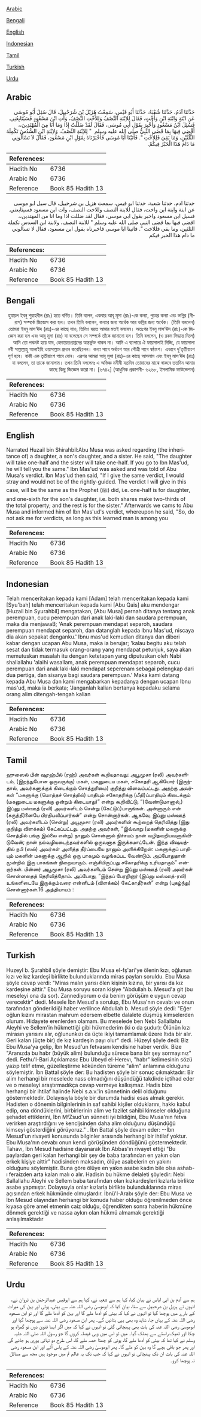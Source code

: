 [Arabic](#arabic)

[Bengali](#bengali)

[English](#english)

[Indonesian](#indonesian)

[Tamil](#tamil)

[Turkish](#turkish)

[Urdu](#urdu)

## Arabic


<div dir="rtl" lang="ar" style={{fontSize:'larger',backgroundColor:'#f8f9fa',padding:20}}>
حَدَّثَنَا آدَمُ، حَدَّثَنَا شُعْبَةُ، حَدَّثَنَا أَبُو قَيْسٍ، سَمِعْتُ هُزَيْلَ بْنَ شُرَحْبِيلَ، قَالَ سُئِلَ أَبُو مُوسَى عَنِ ابْنَةٍ وَابْنَةِ ابْنٍ وَأُخْتٍ، فَقَالَ لِلاِبْنَةِ النِّصْفُ وَلِلأُخْتِ النِّصْفُ، وَأْتِ ابْنَ مَسْعُودٍ فَسَيُتَابِعُنِي‏.‏ فَسُئِلَ ابْنُ مَسْعُودٍ وَأُخْبِرَ بِقَوْلِ أَبِي مُوسَى، فَقَالَ لَقَدْ ضَلَلْتُ إِذًا وَمَا أَنَا مِنَ الْمُهْتَدِينَ،، أَقْضِي فِيهَا بِمَا قَضَى النَّبِيُّ صلى الله عليه وسلم ‏ "‏ لِلاِبْنَةِ النِّصْفُ، وَلاِبْنَةِ ابْنٍ السُّدُسُ تَكْمِلَةَ الثُّلُثَيْنِ، وَمَا بَقِيَ فَلِلأُخْتِ ‏"‏‏.‏ فَأَتَيْنَا أَبَا مُوسَى فَأَخْبَرْنَاهُ بِقَوْلِ ابْنِ مَسْعُودٍ، فَقَالَ لاَ تَسْأَلُونِي مَا دَامَ هَذَا الْحَبْرُ فِيكُمْ‏.‏
</div>
<div style={{backgroundColor:'#f8f9fa',padding:20, marginBottom: 10}}><table> <thead> <tr> <th>References:</th> <th></th> </tr> </thead> <tbody><tr><td>Hadith No</td><td>6736</td></tr><tr><td>Arabic No</td><td>6736</td></tr><tr><td>Reference</td><td>Book 85 Hadith 13</td></tr></tbody></table></div>


<div dir="rtl" lang="ar" style={{fontSize:'larger',backgroundColor:'#f8f9fa',padding:20}}>
حدثنا ادم، حدثنا شعبة، حدثنا ابو قيس، سمعت هزيل بن شرحبيل، قال سيل ابو موسى عن ابنة وابنة ابن واخت، فقال للابنة النصف وللاخت النصف، وات ابن مسعود فسيتابعني. فسيل ابن مسعود واخبر بقول ابي موسى، فقال لقد ضللت اذا وما انا من المهتدين،، اقضي فيها بما قضى النبي صلى الله عليه وسلم " للابنة النصف، ولابنة ابن السدس تكملة الثلثين، وما بقي فللاخت ". فاتينا ابا موسى فاخبرناه بقول ابن مسعود، فقال لا تسالوني ما دام هذا الحبر فيكم
</div>
<div style={{backgroundColor:'#f8f9fa',padding:20, marginBottom: 10}}><table> <thead> <tr> <th>References:</th> <th></th> </tr> </thead> <tbody><tr><td>Hadith No</td><td>6736</td></tr><tr><td>Arabic No</td><td>6736</td></tr><tr><td>Reference</td><td>Book 85 Hadith 13</td></tr></tbody></table></div>

## Bengali


<div dir="rtl" lang="bn" style={{fontSize:'larger',backgroundColor:'#f8f9fa',padding:20}}>
হুযায়ল ইবনু শুরাহবীল (রাঃ) হতে বর্ণিত। তিনি বলেন, একবার আবূ মূসা (রাঃ)-কে কন্যা, পুত্রের কন্যা এবং ভগ্নির (মীরাস) সম্পর্কে জিজ্ঞেস করা হল। তখন তিনি বললেন, কন্যার জন্য অর্ধেক আর ভগ্নির জন্য অর্ধেক। (তিনি বললেন) তোমরা ইবনু মাস‘ঊদ (রাঃ)-এর কাছে যাও, তিনিও হয়ত আমার মতই বলবেন। অতঃপর ইবনু মাস‘ঊদ (রাঃ)-কে জিজ্ঞেস করা হল এবং আবূ মূসা (রাঃ) যা বলেছেন সে সম্পর্কে তাঁকে জানানো হল। তিনি বললেন, (ও রকম সিদ্ধান্ত দিলে) আমি তো পথভ্রষ্ট হয়ে যাব, হেদায়েতপ্রাপ্তদের অন্তর্ভুক্ত থাকব না। আমি এ ব্যাপারে ঐ ফায়সালাই দিচ্ছি, যে ফায়সালা নবী সাল্লাল্লাহু আলাইহি ওয়াসাল্লাম প্রদান করেছিলেন। কন্যা পাবে অর্ধাংশ আর পৌত্রী পাবে ষষ্ঠাংশ। এভাবে দু’তৃতীয়াংশ পূর্ণ হবে। বাকী এক তৃতীয়াংশ পাবে বোন। এরপর আমরা আবূ মূসা (রাঃ)-এর কাছে আসলাম এবং ইবনু মাস‘ঊদ (রাঃ) যা বললেন, তা তাকে জানালাম। তখন তিনি বললেনঃ এ অভিজ্ঞ মনীষী যতদিন তোমাদের মাঝে থাকবে ততদিন আমার কাছে কিছু জিজ্ঞেস করো না। [৬৭৪২] (আধুনিক প্রকাশনী- ৬২৬৮, ইসলামিক ফাউন্ডেশন)
</div>
<div style={{backgroundColor:'#f8f9fa',padding:20, marginBottom: 10}}><table> <thead> <tr> <th>References:</th> <th></th> </tr> </thead> <tbody><tr><td>Hadith No</td><td>6736</td></tr><tr><td>Arabic No</td><td>6736</td></tr><tr><td>Reference</td><td>Book 85 Hadith 13</td></tr></tbody></table></div>

## English


<div dir="ltr" lang="en" style={{fontSize:'larger',backgroundColor:'#f8f9fa',padding:20}}>
Narrated Huzail bin Shirahbil:Abu Musa was asked regarding (the inheritance of) a daughter, a son's daughter, and a sister. He said, "The daughter will take one-half and the sister will take one-half. If you go to Ibn Mas'ud, he will tell you the same." Ibn Mas'ud was asked and was told of Abu Musa's verdict. Ibn Mas'ud then said, "If I give the same verdict, I would stray and would not be of the rightly-guided. The verdict I will give in this case, will be the same as the Prophet (ﷺ) did, i.e. one-half is for daughter, and one-sixth for the son's daughter, i.e. both shares make two-thirds of the total property; and the rest is for the sister." Afterwards we cams to Abu Musa and informed him of Ibn Mas'ud's verdict, whereupon he said, "So, do not ask me for verdicts, as long as this learned man is among you
</div>
<div style={{backgroundColor:'#f8f9fa',padding:20, marginBottom: 10}}><table> <thead> <tr> <th>References:</th> <th></th> </tr> </thead> <tbody><tr><td>Hadith No</td><td>6736</td></tr><tr><td>Arabic No</td><td>6736</td></tr><tr><td>Reference</td><td>Book 85 Hadith 13</td></tr></tbody></table></div>

## Indonesian


<div dir="ltr" lang="id" style={{fontSize:'larger',backgroundColor:'#f8f9fa',padding:20}}>
Telah menceritakan kepada kami [Adam] telah menceritakan kepada kami [Syu'bah] telah menceritakan kepada kami [Abu Qais] aku mendengar [Huzail bin Syurahbil] mengatakan, [Abu Musa] pernah ditanya tentang anak perempuan, cucu perempuan dari anak laki-laki dan saudara perempuan, maka dia menjawaB; 'Anak perempuan mendapat separoh, saudara perempuan mendapat separoh, dan datanglah kepada Ibnu Mas'ud, niscaya dia akan sepakat denganku.' Ibnu mas'ud kemudian ditanya dan diberi kabar dengan ucapan Abu Musa, maka ia berujar; 'kalau begitu aku telah sesat dan tidak termasuk orang-orang yang mendapat petunjuk, saya akan memutuskan masalah itu dengan ketetapan yang diputuskan oleh Nabi shallallahu 'alaihi wasallam, anak perempuan mendapat separoh, cucu perempuan dari anak laki-laki mendapat seperenam sebagai pelengkap dari dua pertiga, dan sisanya bagi saudara perempuan.' Maka kami datang kepada Abu Musa dan kami mengabarkan kepadanya dengan ucapan Ibnu mas'ud, maka ia berkata; 'Janganlah kalian bertanya kepadaku selama orang alim ditengah-tengah kalian
</div>
<div style={{backgroundColor:'#f8f9fa',padding:20, marginBottom: 10}}><table> <thead> <tr> <th>References:</th> <th></th> </tr> </thead> <tbody><tr><td>Hadith No</td><td>6736</td></tr><tr><td>Arabic No</td><td>6736</td></tr><tr><td>Reference</td><td>Book 85 Hadith 13</td></tr></tbody></table></div>

## Tamil


<div dir="ltr" lang="ta" style={{fontSize:'larger',backgroundColor:'#f8f9fa',padding:20}}>
ஹுஸைல் பின் ஷுரஹ்பீல் (ரஹ்) அவர்கள் கூறியதாவது: அபூமூசா (ரலி) அவர்களிடம், (இறந்துபோன ஒருவருக்கு) மகள், மகனுடைய மகள், சகோதரி ஆகியோர் (இருந்தால், அவர்களுக்குக் கிடைக்கும் சொத்துரிமை) குறித்து வினவப்பட்டது. அதற்கு அவர்கள் “மகளுக்கு (மொத்தச் சொத்தில்) பாதியும் சகோதரிக்கு (மீதி)ப்பாதியும் கிடைக்கும் (மகனுடைய மகளுக்கு ஒன்றும் கிடையாது)” என்று கூறிவிட்டு, “(வேண்டுமானால்,) இப்னு மஸ்ஊத் (ரலி) அவர்களிடம் சென்று (கேட்டுப்)பாருங்கள். அன்னாரும் என் (கருத்தி)னையே பிரதிபலிப்பார்கள்” என்று சொன்னார்கள். ஆகவே, இப்னு மஸ்ஊத் (ரலி) அவர்களிடம் (சென்று) அபூமூசா (ரலி) அவர்களின் கூற்றைத் தெரிவித்து (இது குறித்து விளக்கம்) கேட்கப்பட்டது. அதற்கு அவர்கள், “இவ்வாறு (மகனின் மகளுக்கு சொத்தில் பங்கு இல்லை என்று) நானும் சொன்னால் நிச்சயம் நான் வழிதவறியவனாகிவிடுவேன்; நான் நல்வழியடைந்தவர்களில் ஒருவனாக இருக்கமாட்டேன். இந்த விஷயத்தில் நபி (ஸல்) அவர்கள் அளித்த தீர்ப்பையே நானும் அளிக்கிறேன்: மகளுக்குப் பாதியும் மகனின் மகளுக்கு ஆறில் ஒரு பாகமும் வழங்கப்பட வேண்டும். அப்போதுதான் மூன்றில் இரு பாகங்கள் நிறைவாகும். எஞ்சியிருப்பது சகோதரிக்கு உரியதாகும்” என்றார்கள். பின்னர் அபூமூசா (ரலி) அவர்களிடம் சென்று இப்னு மஸ்ஊத் (ரலி) அவர்கள் சொன்னதைத் தெரிவித்தோம். அப்போது, “இந்தப் பேரறிஞர் (இப்னு மஸ்ஊத்-ரலி) உங்களிடையே இருக்கும்வரை என்னிடம் (விளக்கம்) கேட்காதீர்கள்” என்று (புகழ்ந்து) சொன்னார்கள்.16 அத்தியாயம் :
</div>
<div style={{backgroundColor:'#f8f9fa',padding:20, marginBottom: 10}}><table> <thead> <tr> <th>References:</th> <th></th> </tr> </thead> <tbody><tr><td>Hadith No</td><td>6736</td></tr><tr><td>Arabic No</td><td>6736</td></tr><tr><td>Reference</td><td>Book 85 Hadith 13</td></tr></tbody></table></div>

## Turkish


<div dir="ltr" lang="tr" style={{fontSize:'larger',backgroundColor:'#f8f9fa',padding:20}}>
Huzeyl b. Şurahbil şöyle demiştir: Ebu Musa el-fş'ari'ye ölenin kızı, oğlunun kızı ve kız kardeşi birlikte bulunduklarında miras payları soruldu. Ebu Musa şöyle cevap verdi: "Miras malın yarısı ölen kişinin kızına, bir yarısı da kız kardeşine aittir." Ebu Musa soruyu soran kişiye "Abdullah b. Mesud'a git (bu meseleyi ona da sor). Zannediyorum o da benim görüşüm e uygun cevap verecektir" dedi. Mesele İbn Mesud'a sorulup, Ebu Musa'nın cevabı ve onun tarafından gönderildiği haber verilince Abdullah b. Mesud şöyle dedi: "Eğer oğlun kızını mirastan mahrum edersem elbette dalalete düşmüş kimselerden olurum. Hidayete erenlerden olamam. Bu meselede ben Nebi Sallallahu Aleyhi ve Sellem'in hükmettiği gibi hükmederim (ki o da şudur): Ölünün kızı mirasın yarısını alır, oğlununkızı da üçte ikiyi tamamlamak üzere ltıda bir alır. Geri kalan (üçte bir) de kız kardeşin payı olur" dedi. Hüzeyl şöyle dedi: Biz Ebu Musa'ya gelip, İbn Mesud'un fetvasını kendisine haber verdik. Bize "Aranızda bu habr (büyük alim) bulunduğu sürece bana bir şey sormayınız" dedi. Fethu'l-Bari Açıklaması: Ebu Ubeyd el-Herevı, "habr" kelimesinin sözü yazıp telif etme, güzelleştirme kökünden türeme "alim" anlamına olduğunu söylemiştir. İbn Battal şöyle der: Bu hadisten şöyle bir sonuç çıkmaktadır: Bir alim herhangi bir meselede nass olmadığını düşündüğü takdirde içtihad eder ve o meseleyi araştırmadıkça cevap vermeye kalkışmaz. Hadis bize herhangi bir ihtilaf halinde Nebi s.a.v.'in sünnetinin delil olduğunu göstermektedir. Dolayısıyla böyle bir durumda hadisi esas almak gerekir. Hadisten o dönemin bilginlerinin in saf sahibi kişiler olduklarını, hakkı kabul edip, ona döndüklerini, birbirlerinin alim ve fazilet sahibi kimseler olduğuna şehadet ettiklerini, İbn MfZsud'un sünneti iyi bildiğini, Ebu Musa'nın fetva verirken araştırdığını ve kencljsinden daha alim olduğunu düşündüğü kimseyi gösterdiğini görüyoruz." . İbn Battal şöyle devam eder: --İbn Mesud'un rivayeti konusunda bilginler arasında herhangi bir ihtilaf yoktur. Ebu Musa'nın cevabı onun kendi görüşünden döndüğünü göstermektedir. Tahavı, İbn Mesud hadisine dayanarak İbn Abbas'ın rivayet ettiği "Bu paylardan geri kalan herhangi bir şey de baba tarafından en yakın olan erkek kişiye aittir" hadisinden maksadın, ölüye asabelerin en yakını olduğunu söylemiştir. Buna göre ölüye en yakın asabe kadın bile olsa ashab-ı feraizden arta kalan malı o alır. Hadisin bu hükme delaleti şöyledir: Nebi Sallallahu Aleyhi ve Sellem baba tarafından olan kızkardeşleri kızlarla birlikte asabe yapmıştır. Dolayısıyla onlar kızlarla birlikte bulunduklarında miras açısından erkek hükmünde olmuşlardır. İbnü'l-Arabı şöyle der: Ebu Musa ve İbn Mesud olayından herhangi bir konuda haber olduğu öğrenilmeden önce kıyasa göre amel etmenin caiz olduğu, öğrendikten sonra haberin hükmüne dönmek gerektiği ve nassa aykırı olan hükmü almamak gerektiği anlaşılmaktadır
</div>
<div style={{backgroundColor:'#f8f9fa',padding:20, marginBottom: 10}}><table> <thead> <tr> <th>References:</th> <th></th> </tr> </thead> <tbody><tr><td>Hadith No</td><td>6736</td></tr><tr><td>Arabic No</td><td>6736</td></tr><tr><td>Reference</td><td>Book 85 Hadith 13</td></tr></tbody></table></div>

## Urdu


<div dir="rtl" lang="ur" style={{fontSize:'larger',backgroundColor:'#f8f9fa',padding:20}}>
ہم سے آدم بن ابی ایاس نے بیان کیا، کہا ہم سے شعبہ نے، کہا ہم سے ابوقیس عبدالرحمٰن بن ثروان نے، انہوں نے ہزیل بن شرحبیل سے سنا، بیان کیا کہ ابوموسیٰ رضی اللہ عنہ سے بیٹی، پوتی اور بہن کی میراث کے بارے میں پوچھا گیا تو انہوں نے کہا کہ بیٹی کو آدھا ملے گا اور بہن کو آدھا ملے گا اور تو ابن مسعود رضی اللہ عنہ کے یہاں جا، شاید وہ بھی یہی بتائیں گے۔ پھر ابن مسعود رضی اللہ عنہ سے پوچھا گیا اور ابوموسیٰ رضی اللہ عنہ کی بات بھی پہنچائی گئی تو انہوں نے کہا کہ میں اگر ایسا فتویٰ دوں تو گمراہ ہو چکا اور ٹھیک راستے سے بھٹک گیا۔ میں تو اس میں وہی فیصلہ کروں گا جو رسول اللہ صلی اللہ علیہ وسلم نے کیا تھا کہ بیٹی کو آدھا ملے گا، پوتی کو چھٹا حصہ ملے گا، اس طرح دو تہائی پوری ہو جائے گی اور پھر جو باقی بچے گا وہ بہن کو ملے گا۔ پھر ابوموسیٰ رضی اللہ عنہ کے پاس آئے اور ابن مسعود رضی اللہ عنہ کی بات ان تک پہنچائی تو انہوں نے کہا کہ جب تک یہ عالم تم میں موجود ہیں مجھ سے مسائل نہ پوچھا کرو۔
</div>
<div style={{backgroundColor:'#f8f9fa',padding:20, marginBottom: 10}}><table> <thead> <tr> <th>References:</th> <th></th> </tr> </thead> <tbody><tr><td>Hadith No</td><td>6736</td></tr><tr><td>Arabic No</td><td>6736</td></tr><tr><td>Reference</td><td>Book 85 Hadith 13</td></tr></tbody></table></div>